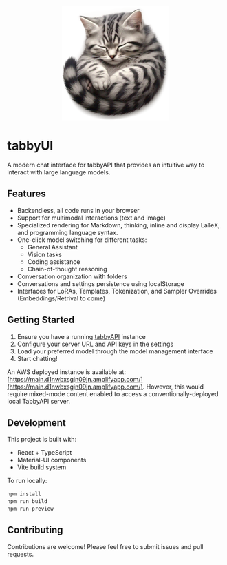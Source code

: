 <div align="center">
    <img src="https://raw.githubusercontent.com/christopherthompson81/tabbyUI/refs/heads/main/src/assets/tabby_web.png" />
</div>

# tabbyUI

A modern chat interface for tabbyAPI that provides an intuitive way to interact with large language models.

## Features

- Backendless, all code runs in your browser
- Support for multimodal interactions (text and image)
- Specialized rendering for Markdown, thinking, inline and display LaTeX, and programming language syntax.
- One-click model switching for different tasks:
  - General Assistant
  - Vision tasks
  - Coding assistance
  - Chain-of-thought reasoning
- Conversation organization with folders
- Conversations and settings persistence using localStorage
- Interfaces for LoRAs, Templates, Tokenization, and Sampler Overrides (Embeddings/Retrival to come)

## Getting Started

1. Ensure you have a running [tabbyAPI](https://github.com/theroyallab/tabbyAPI) instance
2. Configure your server URL and API keys in the settings
3. Load your preferred model through the model management interface
4. Start chatting!

An AWS deployed instance is available at: [https://main.d1nwbxsgjn09jn.amplifyapp.com/](https://main.d1nwbxsgjn09jn.amplifyapp.com/). However, this would require mixed-mode content enabled to access a conventionally-deployed local TabbyAPI server.

## Development

This project is built with:
- React + TypeScript
- Material-UI components
- Vite build system

To run locally:
```bash
npm install
npm run build
npm run preview
```

## Contributing

Contributions are welcome! Please feel free to submit issues and pull requests.
